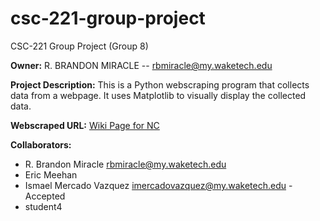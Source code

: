# csc-221-group-project
CSC-221 Group Project (Group 8)

__Owner:__ R. BRANDON MIRACLE -- rbmiracle@my.waketech.edu

__Project Description:__ This is a Python webscraping program that collects data from a webpage. It uses Matplotlib to visually display the collected data.

__Webscraped URL:__ [Wiki Page for NC](https://en.wikipedia.org/wiki/North_Carolina)

__Collaborators:__
  - R. Brandon Miracle rbmiracle@my.waketech.edu
  - Eric Meehan
  - Ismael Mercado Vazquez imercadovazquez@my.waketech.edu - Accepted
  - student4
